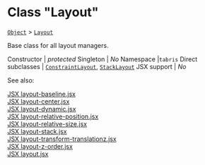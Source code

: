 ---
---
# Class "Layout"

<span style="white-space:nowrap;">[`Object`](https://developer.mozilla.org/en-US/docs/Web/JavaScript/Reference/Global_Objects/Object)</span> > <span style="white-space:nowrap;">[`Layout`](Layout.md)</span>

Base class for all layout managers.


Constructor | *protected*
Singleton | *No*
Namespace |`tabris`
Direct subclasses | <span style="white-space:nowrap;">[`ConstraintLayout`](ConstraintLayout.md)</span>, <span style="white-space:nowrap;">[`StackLayout`](StackLayout.md)</span>
JSX support | *No*


See also:
  
[<span class='language jsx'>JSX</span> layout-baseline.jsx](https://playground.tabris.com/?gitref=v3.0.0&snippet=layout-baseline.jsx)  
[<span class='language jsx'>JSX</span> layout-center.jsx](https://playground.tabris.com/?gitref=v3.0.0&snippet=layout-center.jsx)  
[<span class='language jsx'>JSX</span> layout-dynamic.jsx](https://playground.tabris.com/?gitref=v3.0.0&snippet=layout-dynamic.jsx)  
[<span class='language jsx'>JSX</span> layout-relative-position.jsx](https://playground.tabris.com/?gitref=v3.0.0&snippet=layout-relative-position.jsx)  
[<span class='language jsx'>JSX</span> layout-relative-size.jsx](https://playground.tabris.com/?gitref=v3.0.0&snippet=layout-relative-size.jsx)  
[<span class='language jsx'>JSX</span> layout-stack.jsx](https://playground.tabris.com/?gitref=v3.0.0&snippet=layout-stack.jsx)  
[<span class='language jsx'>JSX</span> layout-transform-translationz.jsx](https://playground.tabris.com/?gitref=v3.0.0&snippet=layout-transform-translationz.jsx)  
[<span class='language jsx'>JSX</span> layout-z-order.jsx](https://playground.tabris.com/?gitref=v3.0.0&snippet=layout-z-order.jsx)  
[<span class='language jsx'>JSX</span> layout.jsx](https://playground.tabris.com/?gitref=v3.0.0&snippet=layout.jsx)

